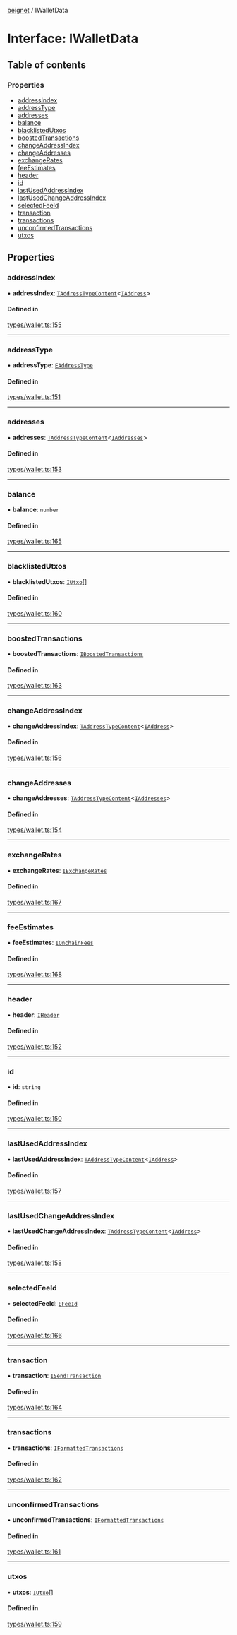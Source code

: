 [beignet](../README.md) / IWalletData

# Interface: IWalletData

## Table of contents

### Properties

- [addressIndex](IWalletData.md#addressindex)
- [addressType](IWalletData.md#addresstype)
- [addresses](IWalletData.md#addresses)
- [balance](IWalletData.md#balance)
- [blacklistedUtxos](IWalletData.md#blacklistedutxos)
- [boostedTransactions](IWalletData.md#boostedtransactions)
- [changeAddressIndex](IWalletData.md#changeaddressindex)
- [changeAddresses](IWalletData.md#changeaddresses)
- [exchangeRates](IWalletData.md#exchangerates)
- [feeEstimates](IWalletData.md#feeestimates)
- [header](IWalletData.md#header)
- [id](IWalletData.md#id)
- [lastUsedAddressIndex](IWalletData.md#lastusedaddressindex)
- [lastUsedChangeAddressIndex](IWalletData.md#lastusedchangeaddressindex)
- [selectedFeeId](IWalletData.md#selectedfeeid)
- [transaction](IWalletData.md#transaction)
- [transactions](IWalletData.md#transactions)
- [unconfirmedTransactions](IWalletData.md#unconfirmedtransactions)
- [utxos](IWalletData.md#utxos)

## Properties

### addressIndex

• **addressIndex**: [`TAddressTypeContent`](../README.md#taddresstypecontent)\<[`IAddress`](IAddress.md)\>

#### Defined in

[types/wallet.ts:155](https://github.com/synonymdev/beignet/blob/7c83290/src/types/wallet.ts#L155)

___

### addressType

• **addressType**: [`EAddressType`](../enums/EAddressType.md)

#### Defined in

[types/wallet.ts:151](https://github.com/synonymdev/beignet/blob/7c83290/src/types/wallet.ts#L151)

___

### addresses

• **addresses**: [`TAddressTypeContent`](../README.md#taddresstypecontent)\<[`IAddresses`](IAddresses.md)\>

#### Defined in

[types/wallet.ts:153](https://github.com/synonymdev/beignet/blob/7c83290/src/types/wallet.ts#L153)

___

### balance

• **balance**: `number`

#### Defined in

[types/wallet.ts:165](https://github.com/synonymdev/beignet/blob/7c83290/src/types/wallet.ts#L165)

___

### blacklistedUtxos

• **blacklistedUtxos**: [`IUtxo`](IUtxo.md)[]

#### Defined in

[types/wallet.ts:160](https://github.com/synonymdev/beignet/blob/7c83290/src/types/wallet.ts#L160)

___

### boostedTransactions

• **boostedTransactions**: [`IBoostedTransactions`](IBoostedTransactions.md)

#### Defined in

[types/wallet.ts:163](https://github.com/synonymdev/beignet/blob/7c83290/src/types/wallet.ts#L163)

___

### changeAddressIndex

• **changeAddressIndex**: [`TAddressTypeContent`](../README.md#taddresstypecontent)\<[`IAddress`](IAddress.md)\>

#### Defined in

[types/wallet.ts:156](https://github.com/synonymdev/beignet/blob/7c83290/src/types/wallet.ts#L156)

___

### changeAddresses

• **changeAddresses**: [`TAddressTypeContent`](../README.md#taddresstypecontent)\<[`IAddresses`](IAddresses.md)\>

#### Defined in

[types/wallet.ts:154](https://github.com/synonymdev/beignet/blob/7c83290/src/types/wallet.ts#L154)

___

### exchangeRates

• **exchangeRates**: [`IExchangeRates`](IExchangeRates.md)

#### Defined in

[types/wallet.ts:167](https://github.com/synonymdev/beignet/blob/7c83290/src/types/wallet.ts#L167)

___

### feeEstimates

• **feeEstimates**: [`IOnchainFees`](IOnchainFees.md)

#### Defined in

[types/wallet.ts:168](https://github.com/synonymdev/beignet/blob/7c83290/src/types/wallet.ts#L168)

___

### header

• **header**: [`IHeader`](IHeader.md)

#### Defined in

[types/wallet.ts:152](https://github.com/synonymdev/beignet/blob/7c83290/src/types/wallet.ts#L152)

___

### id

• **id**: `string`

#### Defined in

[types/wallet.ts:150](https://github.com/synonymdev/beignet/blob/7c83290/src/types/wallet.ts#L150)

___

### lastUsedAddressIndex

• **lastUsedAddressIndex**: [`TAddressTypeContent`](../README.md#taddresstypecontent)\<[`IAddress`](IAddress.md)\>

#### Defined in

[types/wallet.ts:157](https://github.com/synonymdev/beignet/blob/7c83290/src/types/wallet.ts#L157)

___

### lastUsedChangeAddressIndex

• **lastUsedChangeAddressIndex**: [`TAddressTypeContent`](../README.md#taddresstypecontent)\<[`IAddress`](IAddress.md)\>

#### Defined in

[types/wallet.ts:158](https://github.com/synonymdev/beignet/blob/7c83290/src/types/wallet.ts#L158)

___

### selectedFeeId

• **selectedFeeId**: [`EFeeId`](../enums/EFeeId.md)

#### Defined in

[types/wallet.ts:166](https://github.com/synonymdev/beignet/blob/7c83290/src/types/wallet.ts#L166)

___

### transaction

• **transaction**: [`ISendTransaction`](ISendTransaction.md)

#### Defined in

[types/wallet.ts:164](https://github.com/synonymdev/beignet/blob/7c83290/src/types/wallet.ts#L164)

___

### transactions

• **transactions**: [`IFormattedTransactions`](IFormattedTransactions.md)

#### Defined in

[types/wallet.ts:162](https://github.com/synonymdev/beignet/blob/7c83290/src/types/wallet.ts#L162)

___

### unconfirmedTransactions

• **unconfirmedTransactions**: [`IFormattedTransactions`](IFormattedTransactions.md)

#### Defined in

[types/wallet.ts:161](https://github.com/synonymdev/beignet/blob/7c83290/src/types/wallet.ts#L161)

___

### utxos

• **utxos**: [`IUtxo`](IUtxo.md)[]

#### Defined in

[types/wallet.ts:159](https://github.com/synonymdev/beignet/blob/7c83290/src/types/wallet.ts#L159)
